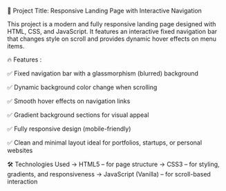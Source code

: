 🎯 Project Title: Responsive Landing Page with Interactive Navigation

This project is a modern and fully responsive landing page designed with HTML, CSS, and JavaScript. It features an interactive fixed navigation bar that changes style on scroll and provides dynamic hover effects on menu items.

🔥 Features :

✅ Fixed navigation bar with a glassmorphism (blurred) background

✅ Dynamic background color change when scrolling

✅ Smooth hover effects on navigation links

✅ Gradient background sections for visual appeal

✅ Fully responsive design (mobile-friendly)

✅ Clean and minimal layout ideal for portfolios, startups, or personal websites

🛠️ Technologies Used
-> HTML5 – for page structure
-> CSS3 – for styling, gradients, and responsiveness
-> JavaScript (Vanilla) – for scroll-based interaction
